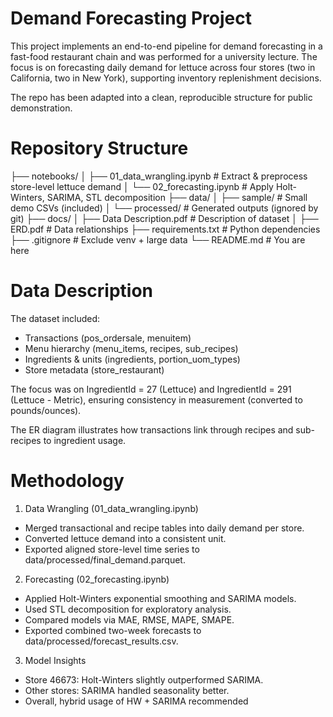 # Demand Forecasting Project

This project implements an end-to-end pipeline for demand forecasting in a fast-food restaurant chain and was performed for a university lecture.
The focus is on forecasting daily demand for lettuce across four stores (two in California, two in New York), supporting inventory replenishment decisions.

The repo has been adapted into a clean, reproducible structure for public demonstration.

# Repository Structure

├── notebooks/
│   ├── 01_data_wrangling.ipynb    # Extract & preprocess store-level lettuce demand
│   └── 02_forecasting.ipynb       # Apply Holt-Winters, SARIMA, STL decomposition
├── data/
│   ├── sample/                    # Small demo CSVs (included)
│   └── processed/                 # Generated outputs (ignored by git)
├── docs/
│   ├── Data Description.pdf       # Description of dataset
│   ├── ERD.pdf                    # Data relationships
├── requirements.txt               # Python dependencies
├── .gitignore                     # Exclude venv + large data
└── README.md                      # You are here

# Data Description

The dataset included:
- Transactions (pos_ordersale, menuitem)
- Menu hierarchy (menu_items, recipes, sub_recipes)
- Ingredients & units (ingredients, portion_uom_types)
- Store metadata (store_restaurant)

The focus was on IngredientId = 27 (Lettuce) and IngredientId = 291 (Lettuce - Metric), ensuring consistency in measurement (converted to pounds/ounces).

The ER diagram illustrates how transactions link through recipes and sub-recipes to ingredient usage.

# Methodology

1. Data Wrangling (01_data_wrangling.ipynb)
- Merged transactional and recipe tables into daily demand per store.
- Converted lettuce demand into a consistent unit.
- Exported aligned store-level time series to data/processed/final_demand.parquet.

2. Forecasting (02_forecasting.ipynb)
- Applied Holt-Winters exponential smoothing and SARIMA models.
- Used STL decomposition for exploratory analysis.
- Compared models via MAE, RMSE, MAPE, SMAPE.
- Exported combined two-week forecasts to data/processed/forecast_results.csv.

3. Model Insights
- Store 46673: Holt-Winters slightly outperformed SARIMA.
- Other stores: SARIMA handled seasonality better.
- Overall, hybrid usage of HW + SARIMA recommended
